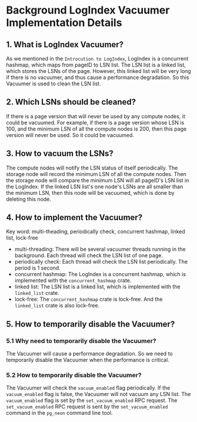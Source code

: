 # Background LogIndex Vacuumer Implementation Details

## 1. What is LogIndex Vacuumer?

As we mentioned in the `Introcution to LogIndex`, LogIndex is a concurrent hashmap, which maps 
from pageID to LSN list. The LSN list is a linked list, which stores the LSNs of the page.
However, this linked list will be very long if there is no vacuumer, and thus cause a performance
degradation. So this Vacuumer is used to clean the LSN list.


## 2. Which LSNs should be cleaned?

If there is a page version that will never be used by any 
compute nodes, it could be vacuumed. For example, if there is a page version whose LSN is 100,
and the minimum LSN of all the compute nodes is 200, then this page version will never be used.
So it could be vacuumed.

## 3. How to vacuum the LSNs?
The compute nodes will notify the LSN status of itself periodically. The storage node will 
record the minimum LSN of all the compute nodes. Then the storage node will compare the minimum
LSN will all pageID's LSN list in the LogIndex. If the linked LSN list's one node's LSNs are 
all smaller than the minimum LSN, then this node will be vacuumed, which is done by deleting this node.

## 4. How to implement the Vacuumer?
Key word: multi-theading, periodically check, concurrent hashmap, linked list, lock-free
* multi-threading: There will be several vacuumer threads running in the background. Each thread will check the LSN list of one page.
* periodically check: Each thread will check the LSN list periodically. The period is 1 second.
* concurrent hashmap: The LogIndex is a concurrent hashmap, which is implemented with the `concurrent_hashmap` crate.
* linked list: The LSN list is a linked list, which is implemented with the `linked_list` crate.
* lock-free: The `concurrent_hashmap` crate is lock-free. And the `linked_list` crate is also lock-free.

## 5. How to temporarily disable the Vacuumer?
### 5.1 Why need to temporarily disable the Vacuumer?
The Vacuumer will cause a performance degradation. So we need to temporarily disable the Vacuumer when the performance is critical.
### 5.2 How to temporarily disable the Vacuumer?
The Vacuumer will check the `vacuum_enabled` flag periodically. If the `vacuum_enabled` flag is false, the Vacuumer will not vacuum any LSN list.
The `vacuum_enabled` flag is set by the `set_vacuum_enabled` RPC request. The `set_vacuum_enabled` RPC request is sent by the `set_vacuum_enabled` command in the `pg_neon` command line tool.

